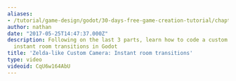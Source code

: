 ```yaml
---
aliases:
- /tutorial/game-design/godot/30-days-free-game-creation-tutorial/chapter1/6_zeldalike_custom_camera_instant_room_transitions_in_godot
author: nathan
date: "2017-05-25T14:47:37.000Z"
description: Following on the last 3 parts, learn how to code a custom camera with
  instant room transitions in Godot
title: 'Zelda-like Custom Camera: Instant room transitions'
type: video
videoid: CqU6w164AbU
---
```

